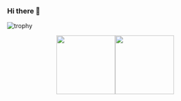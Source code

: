 ### Hi there 👋

<!--
**PinappleUnderTheSea/PinappleUnderTheSea** is a ✨ _special_ ✨ repository because its `README.md` (this file) appears on your GitHub profile.

Here are some ideas to get you started:

- 🔭 I’m currently working on ...
- 🌱 I’m currently learning ...
- 👯 I’m looking to collaborate on ...
- 🤔 I’m looking for help with ...
- 💬 Ask me about ...
- 📫 How to reach me: ...
- 😄 Pronouns: ...
- ⚡ Fun fact: ...
-->

![trophy](https://github-profile-trophy.vercel.app/?username=PinappleUnderTheSea&no-frame=true&column=4&margin-w=36&margin-h=12)
</div>

<div align="center" style="display: flex; justify-content: center;">
  <img align="center" height="137px" src="https://github-readme-stats.vercel.app/api?username=PinappleUnderTheSea&hide_title=true&hide_border=true&show_icons=true&include_all_commits=true&line_height=21&bg_color=0,EC6C6C,FFD479,FFFC79,73FA79&theme=graywhite&locale=en" />
  <img align="center" height="137px" src="https://github-readme-stats.vercel.app/api/top-langs/?username=PinappleUnderTheSea&hide_title=true&hide_border=true&layout=compact&bg_color=0,73FA79,73FDFF,D783FF&theme=graywhite&locale=en" />
</div>
